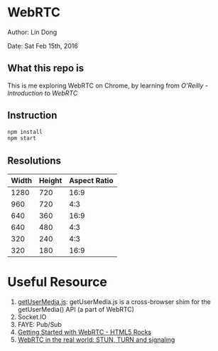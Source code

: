 # WebRTC

Author: Lin Dong

Date: Sat Feb 15th, 2016


## What this repo is

This is me exploring WebRTC on Chrome, by learning from *O'Reilly - Introduction to WebRTC*


## Instruction

```bash
npm install
npm start
```

## Resolutions

| Width | Height | Aspect Ratio|
| ------| -------| ------------|
| 1280  |720     |16:9         |
| 960   |720     |4:3          |
| 640   |360     |16:9         |
| 640   |480     |4:3          |
| 320   |240     |4:3          |
| 320   |180     |16:9         |


# Useful Resource

1. [getUserMedia.js](https://github.com/addyosmani/getUserMedia.js/):
getUserMedia.js is a cross-browser shim for the getUserMedia() API (a part of
WebRTC)
2. Socket.IO
3. FAYE: Pub/Sub
4. [Getting Started with WebRTC - HTML5 Rocks](http://www.html5rocks.com/en/tutorials/webrtc/basics/)
5. [WebRTC in the real world: STUN, TURN and signaling](http://www.html5rocks.com/en/tutorials/webrtc/infrastructure/)